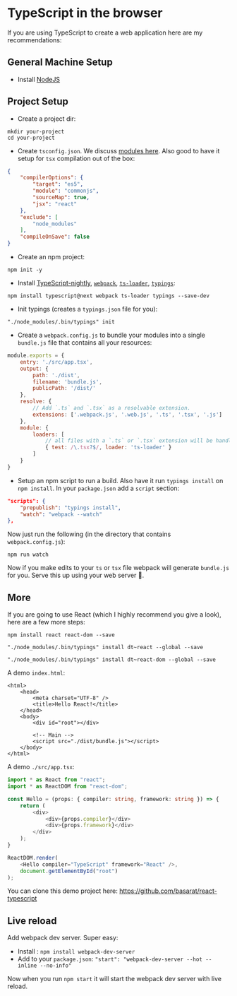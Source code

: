 # TypeScript in the browser
If you are using TypeScript to create a web application here are my recommendations:

## General Machine Setup

* Install [NodeJS](https://nodejs.org/en/download/)

## Project Setup
* Create a project dir:

```
mkdir your-project
cd your-project
```

* Create `tsconfig.json`. We discuss [modules here](../project/external-modules.md). Also good to have it setup for `tsx` compilation out of the box:

```json
{
    "compilerOptions": {
        "target": "es5",
        "module": "commonjs",
        "sourceMap": true,
        "jsx": "react"
    },
    "exclude": [
        "node_modules"
    ],
    "compileOnSave": false
}
```

* Create an npm project:

```
npm init -y
```

* Install [TypeScript-nightly](https://github.com/Microsoft/TypeScript), [`webpack`](https://github.com/webpack/webpack), [`ts-loader`](https://github.com/TypeStrong/ts-loader/), [`typings`](https://github.com/typings/typings):

```
npm install typescript@next webpack ts-loader typings --save-dev
```

* Init typings (creates a `typings.json` file for you):

```
"./node_modules/.bin/typings" init
```

* Create a `webpack.config.js` to bundle your modules into a single `bundle.js` file that contains all your resources:

```js
module.exports = {
    entry: './src/app.tsx',
    output: {
        path: './dist',  
        filename: 'bundle.js',
        publicPath: '/dist/'
    },
    resolve: {
        // Add `.ts` and `.tsx` as a resolvable extension.
        extensions: ['.webpack.js', '.web.js', '.ts', '.tsx', '.js']
    },
    module: {
        loaders: [
            // all files with a `.ts` or `.tsx` extension will be handled by `ts-loader`
            { test: /\.tsx?$/, loader: 'ts-loader' }
        ]
    }
}
```

* Setup an npm script to run a build. Also have it run `typings install` on `npm install`. In your `package.json` add a `script` section:

```json
"scripts": {
    "prepublish": "typings install",
    "watch": "webpack --watch"
},
```

Now just run the following (in the directory that contains `webpack.config.js`):

```
npm run watch
```

Now if you make edits to your `ts` or `tsx` file webpack will generate `bundle.js` for you. Serve this up using your web server 🌹.

## More
If you are going to use React (which I highly recommend you give a look), here are a few more steps:

```
npm install react react-dom --save
```

```
"./node_modules/.bin/typings" install dt~react --global --save
```

```
"./node_modules/.bin/typings" install dt~react-dom --global --save
```

A demo `index.html`:

```
<html>
    <head>
        <meta charset="UTF-8" />
        <title>Hello React!</title>
    </head>
    <body>
        <div id="root"></div>

        <!-- Main -->
        <script src="./dist/bundle.js"></script>
    </body>
</html>
```

A demo `./src/app.tsx`:

```ts
import * as React from "react";
import * as ReactDOM from "react-dom";

const Hello = (props: { compiler: string, framework: string }) => {
    return (
        <div>
            <div>{props.compiler}</div>
            <div>{props.framework}</div>
        </div>
    );
}

ReactDOM.render(
    <Hello compiler="TypeScript" framework="React" />,
    document.getElementById("root")
);
```

You can clone this demo project here: https://github.com/basarat/react-typescript

## Live reload

Add webpack dev server. Super easy: 

* Install : `npm install webpack-dev-server` 
* Add to your `package.json`: `"start": "webpack-dev-server --hot --inline --no-info"`

Now when you run `npm start` it will start the webpack dev server with live reload.
